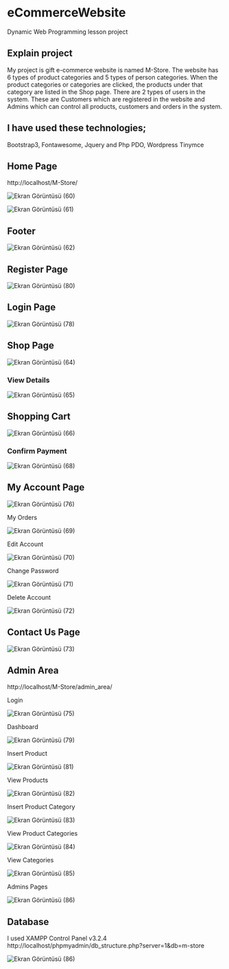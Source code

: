 # eCommerceWebsite
Dynamic Web Programming lesson project

## Explain project
My project is gift e-commerce website is named M-Store. The website has 6 types of product categories and 5 types of person categories. When the product categories or categories are clicked, the products under that category are listed in the Shop page. There are 2 types of users in the system. These are Customers which are registered in the website and Admins which can control all products, customers and orders in the system.

## I have used these technologies;  

Bootstrap3, Fontawesome, Jquery and Php PDO, Wordpress Tinymce


## Home Page

http://localhost/M-Store/

![Ekran Görüntüsü (60)](https://user-images.githubusercontent.com/48553941/86037902-bed0fb80-ba48-11ea-94f3-0ef364eec9fc.png)

![Ekran Görüntüsü (61)](https://user-images.githubusercontent.com/48553941/86037921-c690a000-ba48-11ea-9e57-007c611afb23.png)

## Footer

![Ekran Görüntüsü (62)](https://user-images.githubusercontent.com/48553941/86037941-ce504480-ba48-11ea-9abf-89ff6681d55b.png)

## Register Page

![Ekran Görüntüsü (80)](https://user-images.githubusercontent.com/48553941/86040611-05c0f000-ba4d-11ea-893d-17c1d1330c0c.png)

## Login Page

![Ekran Görüntüsü (78)](https://user-images.githubusercontent.com/48553941/86039964-e9708380-ba4b-11ea-80e0-14895692c7f1.png)

## Shop Page

![Ekran Görüntüsü (64)](https://user-images.githubusercontent.com/48553941/86038663-f2605580-ba49-11ea-93ab-569966a845b8.png)

### View Details

![Ekran Görüntüsü (65)](https://user-images.githubusercontent.com/48553941/86038748-16239b80-ba4a-11ea-923b-19fe38d03339.png)

## Shopping Cart

![Ekran Görüntüsü (66)](https://user-images.githubusercontent.com/48553941/86038869-479c6700-ba4a-11ea-8f75-8557a323f579.png)

### Confirm Payment

![Ekran Görüntüsü (68)](https://user-images.githubusercontent.com/48553941/86038940-63077200-ba4a-11ea-8637-ff73b0bc3c15.png)

## My Account Page

![Ekran Görüntüsü (76)](https://user-images.githubusercontent.com/48553941/86039534-3b64d980-ba4b-11ea-9288-52b99db71959.png)

My Orders

![Ekran Görüntüsü (69)](https://user-images.githubusercontent.com/48553941/86039090-99dd8800-ba4a-11ea-82cb-73e34aaed256.png)

Edit Account

![Ekran Görüntüsü (70)](https://user-images.githubusercontent.com/48553941/86039114-a530b380-ba4a-11ea-90c8-dbbf17902954.png)

Change Password

![Ekran Görüntüsü (71)](https://user-images.githubusercontent.com/48553941/86039135-abbf2b00-ba4a-11ea-8d78-b7e246b7140d.png)

Delete Account

![Ekran Görüntüsü (72)](https://user-images.githubusercontent.com/48553941/86039149-af52b200-ba4a-11ea-89ef-8b83d5647731.png)


## Contact Us Page

![Ekran Görüntüsü (73)](https://user-images.githubusercontent.com/48553941/86039795-9eef0700-ba4b-11ea-9ed2-0731ba5fc6b9.png)

## Admin Area 

http://localhost/M-Store/admin_area/

Login 

![Ekran Görüntüsü (75)](https://user-images.githubusercontent.com/48553941/86040269-68fe5280-ba4c-11ea-92cb-e76e628d061d.png)

Dashboard

![Ekran Görüntüsü (79)](https://user-images.githubusercontent.com/48553941/86040277-6c91d980-ba4c-11ea-9a70-085739c0be3b.png)

Insert Product

![Ekran Görüntüsü (81)](https://user-images.githubusercontent.com/48553941/86040626-0c4f6780-ba4d-11ea-842f-46cd470e55d1.png)

View Products

![Ekran Görüntüsü (82)](https://user-images.githubusercontent.com/48553941/86040735-3bfe6f80-ba4d-11ea-942c-96db1422b431.png)

Insert Product Category

![Ekran Görüntüsü (83)](https://user-images.githubusercontent.com/48553941/86040943-8d0e6380-ba4d-11ea-84d4-f8016ae3fd49.png)

View Product Categories

![Ekran Görüntüsü (84)](https://user-images.githubusercontent.com/48553941/86040947-90a1ea80-ba4d-11ea-901b-4be77013a429.png)

View Categories

![Ekran Görüntüsü (85)](https://user-images.githubusercontent.com/48553941/86041103-d363c280-ba4d-11ea-8d97-bab890669d9f.png)

Admins Pages

![Ekran Görüntüsü (86)](https://user-images.githubusercontent.com/48553941/86041313-276ea700-ba4e-11ea-9dcb-1cba61b3d79d.png)

## Database 

I used XAMPP Control Panel v3.2.4
http://localhost/phpmyadmin/db_structure.php?server=1&db=m-store

![Ekran Görüntüsü (86)](https://user-images.githubusercontent.com/48553941/86041313-276ea700-ba4e-11ea-9dcb-1cba61b3d79d.png)




